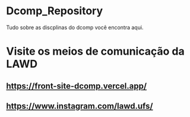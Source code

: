 # Dcomp_Repository
Tudo sobre as discplinas do dcomp você encontra aqui.
# Visite os meios de comunicação da LAWD 
## https://front-site-dcomp.vercel.app/
## https://www.instagram.com/lawd.ufs/
